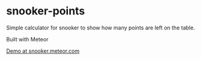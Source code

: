 # snooker-points
Simple calculator for snooker to show how many points are left on the table.

Built with Meteor

[Demo at snooker.meteor.com](http://snooker.meteor.com/)
